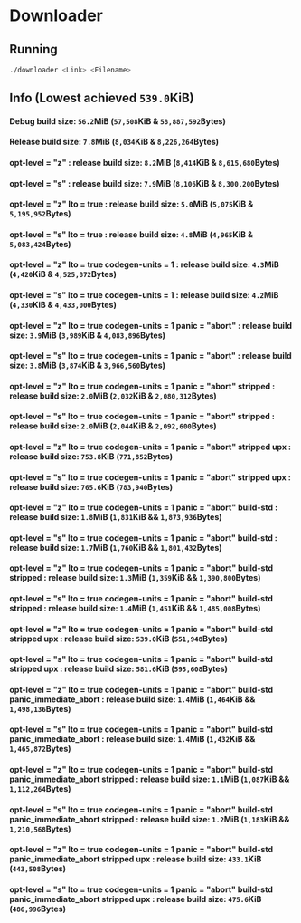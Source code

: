 # Downloader
## Running
```bash
./downloader <Link> <Filename>
```
## Info (Lowest achieved `539.0`KiB)
#### Debug build size: `56.2`MiB (`57,508`KiB & `58,887,592`Bytes)
#### Release build size: `7.8`MiB (`8,034`KiB & `8,226,264`Bytes) 
#### opt-level = "z" : release build size: `8.2`MiB (`8,414`KiB & `8,615,680`Bytes)
#### opt-level = "s" : release build size: `7.9`MiB (`8,106`KiB & `8,300,200`Bytes)
#### opt-level = "z" lto = true : release build size: `5.0`MiB (`5,075`KiB & `5,195,952`Bytes)
#### opt-level = "s" lto = true : release build size: `4.8`MiB (`4,965`KiB & `5,083,424`Bytes)
#### opt-level = "z" lto = true codegen-units = 1 : release build size: `4.3`MiB (`4,420`KiB & `4,525,872`Bytes)
#### opt-level = "s" lto = true codegen-units = 1 : release build size: `4.2`MiB (`4,330`KiB & `4,433,000`Bytes)
#### opt-level = "z" lto = true codegen-units = 1 panic = "abort" : release build size: `3.9`MiB (`3,989`KiB & `4,083,896`Bytes)
#### opt-level = "s" lto = true codegen-units = 1 panic = "abort" : release build size: `3.8`MiB (`3,874`KiB & `3,966,560`Bytes)
#### opt-level = "z" lto = true codegen-units = 1 panic = "abort" stripped : release build size: `2.0`MiB (`2,032`KiB & `2,080,312`Bytes)
#### opt-level = "s" lto = true codegen-units = 1 panic = "abort" stripped : release build size: `2.0`MiB (`2,044`KiB & `2,092,600`Bytes)
#### opt-level = "z" lto = true codegen-units = 1 panic = "abort" stripped upx : release build size: `753.8`KiB (`771,852`Bytes)
#### opt-level = "s" lto = true codegen-units = 1 panic = "abort" stripped upx : release build size: `765.6`KiB (`783,940`Bytes)
#### opt-level = "z" lto = true codegen-units = 1 panic = "abort" build-std : release build size: `1.8`MiB (`1,831`KiB && `1,873,936`Bytes)
#### opt-level = "s" lto = true codegen-units = 1 panic = "abort" build-std : release build size: `1.7`MiB (`1,760`KiB && `1,801,432`Bytes)
#### opt-level = "z" lto = true codegen-units = 1 panic = "abort" build-std stripped : release build size: `1.3`MiB (`1,359`KiB && `1,390,800`Bytes)
#### opt-level = "s" lto = true codegen-units = 1 panic = "abort" build-std stripped : release build size: `1.4`MiB (`1,451`KiB && `1,485,008`Bytes)
#### opt-level = "z" lto = true codegen-units = 1 panic = "abort" build-std stripped upx : release build size: `539.0`KiB (`551,948`Bytes)
#### opt-level = "s" lto = true codegen-units = 1 panic = "abort" build-std stripped upx : release build size: `581.6`KiB (`595,608`Bytes)
#### opt-level = "z" lto = true codegen-units = 1 panic = "abort" build-std panic_immediate_abort : release build size: `1.4`MiB (`1,464`KiB && `1,498,136`Bytes)
#### opt-level = "s" lto = true codegen-units = 1 panic = "abort" build-std panic_immediate_abort : release build size: `1.4`MiB (`1,432`KiB && `1,465,872`Bytes)
#### opt-level = "z" lto = true codegen-units = 1 panic = "abort" build-std panic_immediate_abort stripped : release build size: `1.1`MiB (`1,087`KiB && `1,112,264`Bytes)
#### opt-level = "s" lto = true codegen-units = 1 panic = "abort" build-std panic_immediate_abort stripped : release build size: `1.2`MiB (`1,183`KiB && `1,210,568`Bytes)
#### opt-level = "z" lto = true codegen-units = 1 panic = "abort" build-std panic_immediate_abort stripped upx : release build size: `433.1`KiB (`443,508`Bytes)
#### opt-level = "s" lto = true codegen-units = 1 panic = "abort" build-std panic_immediate_abort stripped upx : release build size: `475.6`KiB (`486,996`Bytes)
